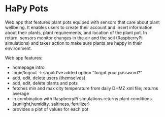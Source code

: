 # HaPy Pots

Web app that features plant pots equiped with sensors that care about plant wellbeing.
It enables users to create their account and insert information about their plants, plant
requirements, and location of the plant pot. In return, sensors monitor changes in the air
and the soil (RaspberryPi simulations) and takes action to make sure plants are happy in
their environment.


Web app features:
- homepage intro
- login/logout -> should've added option "forgot your password?"
- add, edit, delete users (themselves)
- add, edit, delete plants and pots
- fetches min and max city temperature from daily DHMZ xml file; returns average
- in combination with RaspberryPi simulations returns plant conditions (sunlight,humidity, saltiness, fertilizer)
- provides a plot of values for each pot
